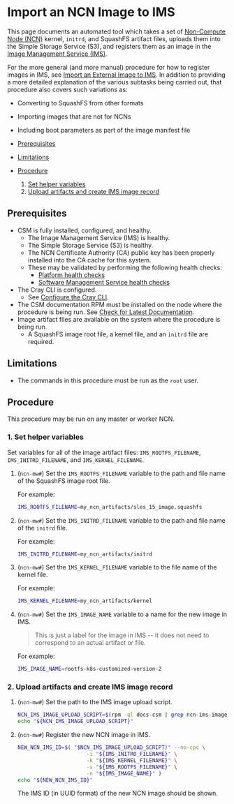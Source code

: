 # Import an NCN Image to IMS

This page documents an automated tool which takes a set of [Non-Compute Node (NCN)](../../glossary.md#non-compute-node-ncn)
kernel, `initrd`, and SquashFS artifact files, uploads them into the Simple Storage Service (S3), and registers them as an image in the
[Image Management Service (IMS)](../../glossary.md#image-management-service-ims).

For the more general (and more manual) procedure for how to register images in IMS, see
[Import an External Image to IMS](Import_External_Image_to_IMS.md). In addition to providing a more detailed
explanation of the various subtasks being carried out, that procedure also covers such variations as:

* Converting to SquashFS from other formats
* Importing images that are not for NCNs
* Including boot parameters as part of the image manifest file

* [Prerequisites](#prerequisites)
* [Limitations](#limitations)
* [Procedure](#procedure)
    1. [Set helper variables](#1-set-helper-variables)
    1. [Upload artifacts and create IMS image record](#2-upload-artifacts-and-create-ims-image-record)

## Prerequisites

* CSM is fully installed, configured, and healthy.
  * The Image Management Service \(IMS\) is healthy.
  * The Simple Storage Service \(S3\) is healthy.
  * The NCN Certificate Authority \(CA\) public key has been properly installed into the CA cache for this system.
  * These may be validated by performing the following health checks:
    * [Platform health checks](../validate_csm_health.md#1-platform-health-checks)
    * [Software Management Service health checks](../validate_csm_health.md#3-software-management-services-sms-health-checks)
* The Cray CLI is configured.
  * See [Configure the Cray CLI](../configure_cray_cli.md).
* The CSM documentation RPM must be installed on the node where the procedure is being run. See
  [Check for Latest Documentation](../../update_product_stream/README.md#check-for-latest-documentation).
* Image artifact files are available on the system where the procedure is being run.
  * A SquashFS image root file, a kernel file, and an `initrd` file are required.

## Limitations

* The commands in this procedure must be run as the `root` user.

## Procedure

This procedure may be run on any master or worker NCN.

### 1. Set helper variables

Set variables for all of the image artifact files: `IMS_ROOTFS_FILENAME`, `IMS_INITRD_FILENAME`, and `IMS_KERNEL_FILENAME`.

1. (`ncn-mw#`) Set the `IMS_ROOTFS_FILENAME` variable to the path and file name of the SquashFS image root file.

    For example:

    ```bash
    IMS_ROOTFS_FILENAME=my_ncn_artifacts/sles_15_image.squashfs
    ```

1. (`ncn-mw#`) Set the `IMS_INITRD_FILENAME` variable to the path and file name of the `initrd` file.

    For example:

    ```bash
    IMS_INITRD_FILENAME=my_ncn_artifacts/initrd
    ```

1. (`ncn-mw#`) Set the `IMS_KERNEL_FILENAME` variable to the file name of the kernel file.

    For example:

    ```bash
    IMS_KERNEL_FILENAME=my_ncn_artifacts/kernel
    ```

1. (`ncn-mw#`) Set the `IMS_IMAGE_NAME` variable to a name for the new image in IMS.

    > This is just a label for the image in IMS -- it does not need to correspond to an actual artifact or file.

    For example:

    ```bash
    IMS_IMAGE_NAME=rootfs-k8s-customized-version-2
    ```

### 2. Upload artifacts and create IMS image record

1. (`ncn-mw#`) Set the path to the IMS image upload script.

   ```bash
   NCN_IMS_IMAGE_UPLOAD_SCRIPT=$(rpm -ql docs-csm | grep ncn-ims-image-upload[.]sh)
   echo "${NCN_IMS_IMAGE_UPLOAD_SCRIPT}"
   ```

1. (`ncn-mw#`) Register the new NCN image in IMS.

    ```bash
    NEW_NCN_IMS_ID=$( "$NCN_IMS_IMAGE_UPLOAD_SCRIPT}" --no-cpc \
                          -i "${IMS_INITRD_FILENAME}" \
                          -k "${IMS_KERNEL_FILENAME}" \
                          -s "${IMS_ROOTFS_FILENAME}" \
                          -n "${IMS_IMAGE_NAME}" )
    echo "${NEW_NCN_IMS_ID}"
    ```

    The IMS ID (in UUID format) of the new NCN image should be shown.
